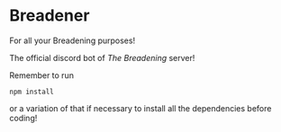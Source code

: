 # Breadener
For all your Breadening purposes!

The official discord bot of *The Breadening* server!

Remember to run
```
npm install
```
or a variation of that if necessary to install all the dependencies before coding!
